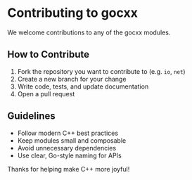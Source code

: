 # Contributing to gocxx

We welcome contributions to any of the gocxx modules.

## How to Contribute

1. Fork the repository you want to contribute to (e.g. `io`, `net`)
2. Create a new branch for your change
3. Write code, tests, and update documentation
4. Open a pull request

## Guidelines

- Follow modern C++ best practices
- Keep modules small and composable
- Avoid unnecessary dependencies
- Use clear, Go-style naming for APIs

Thanks for helping make C++ more joyful!
